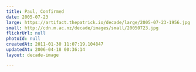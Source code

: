 ```yaml
---
title: Paul, Confirmed
date: 2005-07-23
large: https://artifact.thepatrick.io/decade/large/2005-07-23-1956.jpg
small: http://cdn.m.ac.nz/decade/images/small/20050723.jpg
flickrUrl: null
photoId: null
createdAt: 2011-01-30 11:07:19.104847
updatedAt: 2006-04-18 00:36:14
layout: decade-image

---
```


